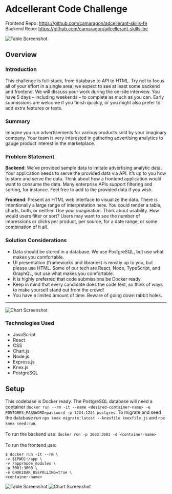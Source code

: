 # Adcellerant Code Challenge

Frontend Repo: https://github.com/camaragon/adcellerant-skills-fe <br>
Backend Repo: https://github.com/camaragon/adcellerant-skills-be

![Table Screenshot](https://user-images.githubusercontent.com/69489633/123033064-5808c880-d3a4-11eb-9541-cbc45b0f8cea.png)

## Overview

### Introduction

This challenge is full-stack, from database to API to HTML. Try not to focus all of your effort in a single area; we expect to see at least some backend and frontend. We will discuss your work during the on-site interview.
You have 5 days – including weekends – to complete as much as you can. Early submissions are welcome if you finish quickly, or you might also prefer to add extra features or tests.

### Summary

Imagine you run advertisements for various products sold by your imaginary company. Your team is very interested in gathering advertising analytics to gauge product interest in the marketplace.

### Problem Statement

**Backend**: We’ve provided sample data to imitate advertising analytic data. Your application needs to serve the provided data via API. It’s up to you how to store and serve the data. Think about how a frontend application would want to consume the data. Many enterprise APIs support filtering and sorting, for instance. Feel free to add to the provided data if you wish.

**Frontend**: Present an HTML web interface to visualize the data. There is intentionally a large range of interpretation here. You could render a table, charts, both, or neither. Use your imagination. Think about usability. How would users filter or sort? Users may want to see the number of impressions or clicks per product, per source, for a date range, or some combination of it all.

### Solution Considerations

- Data should be stored in a database. We use PostgreSQL, but use what makes you comfortable.
- UI presentation (frameworks and libraries) is mostly up to you, but please use HTML. Some of our tech are React, Node, TypeScript, and GraphQL, but use what makes you comfortable.
- It is highly preferred that code submissions be Docker ready.
- Keep in mind that every candidate does the code test, so think of ways to make yourself
stand out from the crowd!
- You have a limited amount of time. Beware of going down rabbit holes.

---

![Chart Screenshot](https://user-images.githubusercontent.com/69489633/123033141-78d11e00-d3a4-11eb-8303-4c655245145d.png)

### Technologies Used

* JavaScript
* React
* CSS
* Chart.js
* Node.js
* Express.js
* Knex.js
* PostgreSQL

## Setup

This codebase is Docker ready. The PostgreSQL database will need a container `docker run --rm -it --name <desired-container-name> -e POSTGRES_PASSWORD=password -p 1234:1234 postgres`. To migrate and seed the database run `npx knex migrate:latest --knexfile knexfile.js` and `npx knex seed:run`.
<br>
<br>
To run the backend use: `docker run -p 3002:3002 -d <container-name>`
<br>
<br>
To run the frontend use:
```
$ docker run -it --rm \
-v ${PWD}:/app \
-v /app/node_modules \
-p 3001:3000 \
-e CHOKIDAR_USEPOLLING=true \
<container-name>
```
![Table Screenshot](https://user-images.githubusercontent.com/69489633/123033217-9dc59100-d3a4-11eb-81f7-7a0a0fa833a8.png)
![Chart Screenshot](https://user-images.githubusercontent.com/69489633/123033257-b5047e80-d3a4-11eb-8454-2a1d95d08a6c.png)
